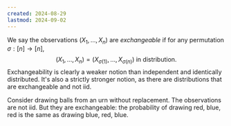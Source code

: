 ```yaml
---
created: 2024-08-29
lastmod: 2024-09-02
---
```


We say the observations $(X_1,\dots,X_n)$ are _exchangeable_ if for any permutation $\sigma:[n]\to[n]$,
$$
(X_1,\dots,X_n) = (X_{\sigma(1)},\dots,X_{\sigma(n)})\text{ in distribution.}
$$
Exchangeability is clearly a weaker notion than independent and identically distributed. It's also a strictly stronger notion, as there are distributions that are exchangeable and not iid.

Consider drawing balls from an urn without replacement. The observations are not iid. But they are exchangeable: the probability of drawing red, blue, red is the same as drawing blue, red, blue. 
